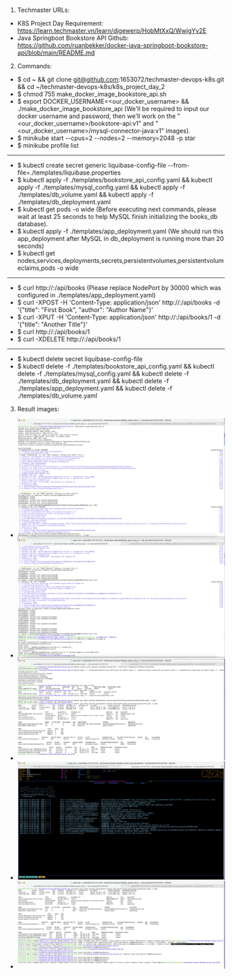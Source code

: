 1. Techmaster URLs:
- K8S Project Day Requirement: https://learn.techmaster.vn/learn/djgewerp/HobMtXxQ/WwigYv2E
- Java Springboot Bookstore API Github: https://github.com/ruanbekker/docker-java-springboot-bookstore-api/blob/main/README.md 

2. Commands:
- $ cd ~ && git clone git@github.com:1653072/techmaster-devops-k8s.git && cd ~/techmaster-devops-k8s/k8s_project_day_2
- $ chmod 755 make_docker_image_bookstore_api.sh
- $ export DOCKER_USERNAME=<our_docker_username> && ./make_docker_image_bookstore_api (We'll be required to input our docker username and password, then we'll work on the "<our_docker_username>/bookstore-api:v1" and "<our_docker_username>/mysql-connector-java:v1" images).
- $ minikube start --cpus=2 --nodes=2 --memory=2048 -p star
- $ minikube profile list
---
- $ kubectl create secret generic liquibase-config-file --from-file=./templates/liquibase.properties
- $ kubectl apply -f ./templates/bookstore_api_config.yaml && kubectl apply -f ./templates/mysql_config.yaml && kubectl apply -f ./templates/db_volume.yaml && kubectl apply -f ./templates/db_deployment.yaml
- $ kubectl get pods -o wide (Before executing next commands, please wait at least 25 seconds to help MySQL finish initializing the books_db database).
- $ kubectl apply -f ./templates/app_deployment.yaml (We should run this app_deployment after MySQL in db_deployment is running more than 20 seconds)
- $ kubectl get nodes,services,deployments,secrets,persistentvolumes,persistentvolumeclaims,pods -o wide
---
- $ curl http://<MinikubeIP>:<NodePort>/api/books (Please replace NodePort by 30000 which was configured in ./templates/app_deployment.yaml)
- $ curl -XPOST -H 'Content-Type: application/json' http://<MinikubeIP>:<NodePort>/api/books -d '{"title": "First Book", "author": "Author Name"}'
- $ curl -XPUT -H 'Content-Type: application/json' http://<MinikubeIP>:<NodePort>/api/books/1 -d '{"title": "Another Title"}'
- $ curl http://<MinikubeIP>:<NodePort>/api/books/1
- $ curl -XDELETE http://<MinikubeIP>:<NodePort>/api/books/1
---
- $ kubectl delete secret liquibase-config-file 
- $ kubectl delete -f ./templates/bookstore_api_config.yaml && kubectl delete -f ./templates/mysql_config.yaml && kubectl delete -f ./templates/db_deployment.yaml && kubectl delete -f ./templates/app_deployment.yaml && kubectl delete -f ./templates/db_volume.yaml

3. Result images:
  - ![Ảnh 1](./images/1.png)
  - ![Ảnh 2](./images/2.png)
  - ![Ảnh 3](./images/3.png)
  - ![Ảnh 4](./images/4.png)
  - ![Ảnh 5](./images/5.png)
